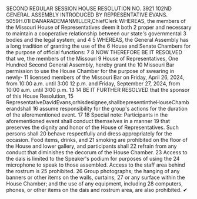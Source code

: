 SECOND REGULAR SESSION
HOUSE RESOLUTION NO. 3921
102ND GENERAL ASSEMBLY
INTRODUCED BY REPRESENTATIVE EVANS.
5059H.01I DANARADEMANMILLER,ChiefClerk
WHEREAS, the members of the Missouri House of Representatives deem it both
2 proper and necessary to maintain a cooperative relationship between our state's governmental
3 bodies and the legal system; and
4
5 WHEREAS, the General Assembly has a long tradition of granting the use of the
6 House and Senate Chambers for the purpose of official functions:
7
8 NOW THEREFORE BE IT RESOLVED that we, the members of the Missouri
9 House of Representatives, One Hundred Second General Assembly, hereby grant the
10 Missouri Bar permission to use the House Chamber for the purpose of swearing in newly-
11 licensed members of the Missouri Bar on Friday, April 26, 2024, from 10:00 a.m. until 3:00
12 p.m. and Friday, September 27, 2024, from 10:00 a.m. until 3:00 p.m.
13
14 BE IT FURTHER RESOLVED that the sponsor of this House Resolution,
15 RepresentativeDavidEvans,orhisdesignee,shallbepresentintheHouseChamberandshall
16 assume responsibility for the group's actions for the duration of the aforementioned event.
17
18 Special note: Participants in the aforementioned event shall conduct themselves in a manner
19 that preserves the dignity and honor of the House of Representatives. Such persons shall
20 behave respectfully and dress appropriately for the occasion. Food items, drinks, and
21 smoking are prohibited on the floor of the House and lower gallery, and participants shall
22 refrain from any conduct that diminishes the decorum of the House Chamber.
23 Access to the dais is limited to the Speaker's podium for purposes of using the
24 microphone to speak to those assembled. Access to the staff area behind the rostrum is
25 prohibited.
26 Group photographs; the hanging of any banners or other items on the walls, curtains,
27 or any surface within the House Chamber; and the use of any equipment, including
28 computers, phones, or other items on the dais and rostrum area, are also prohibited.
✔